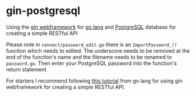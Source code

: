 # gin-postgresql

Using the [gin webframework](https://gin-gonic.com/) for [go lang](https://go.dev) and [PostgreSQL](https://www.postgresql.org/) database for creating a simple RESTful API

Please note in `connect/password_edit.go` there is an `ImportPassword_()` function which needs to edited. The underscore needs to be removed at the end of the function's name and
the filename needs to be renamed to `password.go`. Then enter your PostgreSQL password into the function's return statement.

For starters I recommend following [this tutorial](https://go.dev/doc/tutorial/web-service-gin) from go lang for using gin webframework for creating a simple RESTful API.

